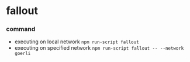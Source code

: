 # fallout
### command
- executing on local network
    `npm run-script fallout`
- executing on specified network
    `npm run-script fallout -- --network goerli`
